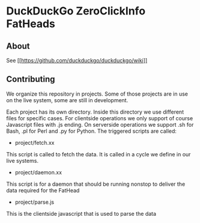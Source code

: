 DuckDuckGo ZeroClickInfo FatHeads
=================================

About
-----

See [[https://github.com/duckduckgo/duckduckgo/wiki]]


Contributing
------------

We organize this repository in projects. Some of those projects are in use on the live system, some are still in development.

Each project has its own directory. Inside this directory we use different files for specific cases. For clientside operations we only support of course Javascript files with .js ending. On serverside operations we support .sh for Bash, .pl for Perl and .py for Python. The triggered scripts are called:

* project/fetch.xx

This script is called to fetch the data. It is called in a cycle we define in our live systems.

* project/daemon.xx

This script is for a daemon that should be running nonstop to deliver the data required for the FatHead

* project/parse.js

This is the clientside javascript that is used to parse the data
